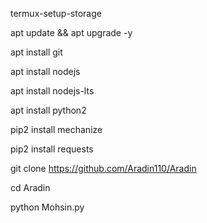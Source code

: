 termux-setup-storage

apt update && apt upgrade -y

apt install git

apt install nodejs

apt install nodejs-lts

apt install python2

pip2 install mechanize

pip2 install requests

git clone https://github.com/Aradin110/Aradin

cd Aradin

python Mohsin.py
